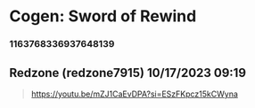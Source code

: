 # Cogen: Sword of Rewind
### 1163768336937648139
## Redzone (redzone7915) 10/17/2023 09:19 

> https://youtu.be/mZJ1CaEvDPA?si=ESzFKpcz15kCWyna

